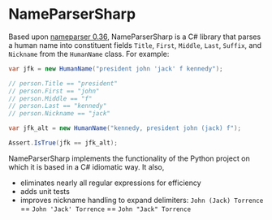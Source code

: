 # NameParserSharp

Based upon [nameparser 0.36](https://pypi.python.org/pypi/nameparser), NameParserSharp is a C# library that parses a human name into constituent fields `Title`, `First`, `Middle`, `Last`, `Suffix`, and `Nickname` from the `HumanName` class. For example:

```c#
var jfk = new HumanName("president john 'jack' f kennedy");

// person.Title == "president"
// person.First == "john"
// person.Middle == "f"
// person.Last == "kennedy"
// person.Nickname == "jack"

var jfk_alt = new HumanName("kennedy, president john (jack) f");

Assert.IsTrue(jfk == jfk_alt);
```

NameParserSharp implements the functionality of the Python project on which it is based in a C# idiomatic way. It also,

* eliminates nearly all regular expressions for efficiency
* adds unit tests
* improves nickname handling to expand delimiters: `John (Jack) Torrence` == `John 'Jack' Torrence` == `John "Jack" Torrence`
